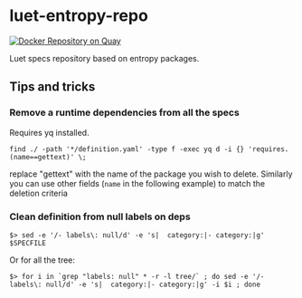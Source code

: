 # luet-entropy-repo
[![Docker Repository on Quay](https://quay.io/repository/luet/entropy-minimal/status "Docker Repository on Quay")](https://quay.io/repository/luet/entropy-minimal)

Luet specs repository based on entropy packages.

## Tips and tricks

### Remove a runtime dependencies from all the specs

Requires yq installed.

```find ./ -path '*/definition.yaml' -type f -exec yq d -i {} 'requires.(name==gettext)' \;```

replace "gettext" with the name of the package you wish to delete. Similarly you can use other fields (`name` in the following example) to
match the deletion criteria

### Clean definition from null labels on deps

```
$> sed -e '/- labels\: null/d' -e 's|  category:|- category:|g' $SPECFILE
```

Or for all the tree:

```
$> for i in `grep "labels: null" * -r -l tree/` ; do sed -e '/- labels\: null/d' -e 's|  category:|- category:|g' -i $i ; done

```

